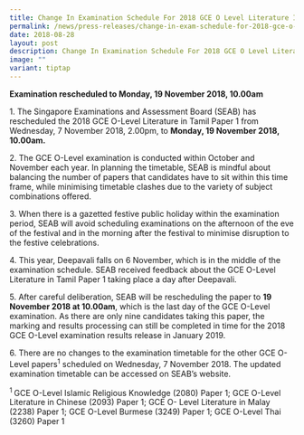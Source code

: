 ```yaml
---
title: Change In Examination Schedule For 2018 GCE O Level Literature In Tamil Paper 1
permalink: /news/press-releases/change-in-exam-schedule-for-2018-gce-o-level-literature-in-tamil-paper-1/
date: 2018-08-28
layout: post
description: Change In Examination Schedule For 2018 GCE O Level Literature In Tamil Paper 1
image: ""
variant: tiptap
---
```

<p><strong>Examination rescheduled to Monday, 19 November 2018, 10.00am</strong>
</p>
<p>1. The Singapore Examinations and Assessment Board (SEAB) has rescheduled
the 2018 GCE O-Level Literature in Tamil Paper 1 from Wednesday, 7 November
2018, 2.00pm, to <strong>Monday, 19 November 2018, 10.00am.</strong>
</p>
<p>2. The GCE O-Level examination is conducted within October and November
each year. In planning the timetable, SEAB is mindful about balancing the
number of papers that candidates have to sit within this time frame, while
minimising timetable clashes due to the variety of subject combinations
offered.</p>
<p>3. When there is a gazetted festive public holiday within the examination
period, SEAB will avoid scheduling examinations on the afternoon of the
eve of the festival and in the morning after the festival to minimise disruption
to the festive celebrations.</p>
<p>4. This year, Deepavali falls on 6 November, which is in the middle of
the examination schedule. SEAB received feedback about the GCE O-Level
Literature in Tamil Paper 1 taking place a day after Deepavali.</p>
<p>5. After careful deliberation, SEAB will be rescheduling the paper to <strong>19 November 2018 at 10.00am</strong>,
which is the last day of the GCE O-Level examination. As there are only
nine candidates taking this paper, the marking and results processing can
still be completed in time for the 2018 GCE O-Level examination results
release in January 2019.</p>
<p>6. There are no changes to the examination timetable for the other GCE
O-Level papers<sup>1</sup> scheduled on Wednesday, 7 November 2018. The
updated examination timetable can be accessed on SEAB’s website.</p>
<p><sup>1 </sup>GCE O-Level Islamic Religious Knowledge (2080) Paper 1; GCE
O-Level Literature in Chinese (2093) Paper 1; GCE O- Level Literature in
Malay (2238) Paper 1; GCE O-Level Burmese (3249) Paper 1; GCE O-Level Thai
(3260) Paper 1</p>
<p></p>
